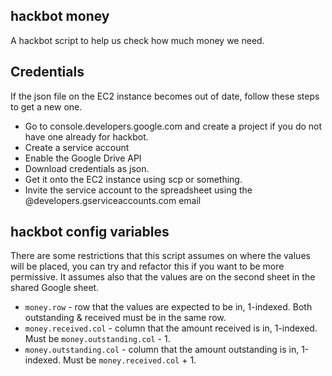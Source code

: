 hackbot money
------------
A hackbot script to help us check how much money we need.

## Credentials
If the json file on the EC2 instance becomes out of date, follow these steps to get a new one.
* Go to console.developers.google.com and create a project if you do not have one already for hackbot.
* Create a service account
* Enable the Google Drive API
* Download credentials as json.
* Get it onto the EC2 instance using scp or something.
* Invite the service account to the spreadsheet using the @developers.gserviceaccounts.com email

## hackbot config variables
There are some restrictions that this script assumes on where the values will be placed, you can try and refactor this if you want to be more permissive. It assumes also that the values are on the second sheet in the shared Google sheet.
* `money.row` - row that the values are expected to be in, 1-indexed. Both outstanding & received must be in the same row.
* `money.received.col` - column that the amount received is in, 1-indexed. Must be `money.outstanding.col` - 1.
* `money.outstanding.col` - column that the amount outstanding is in, 1-indexed. Must be `money.received.col` + 1.
